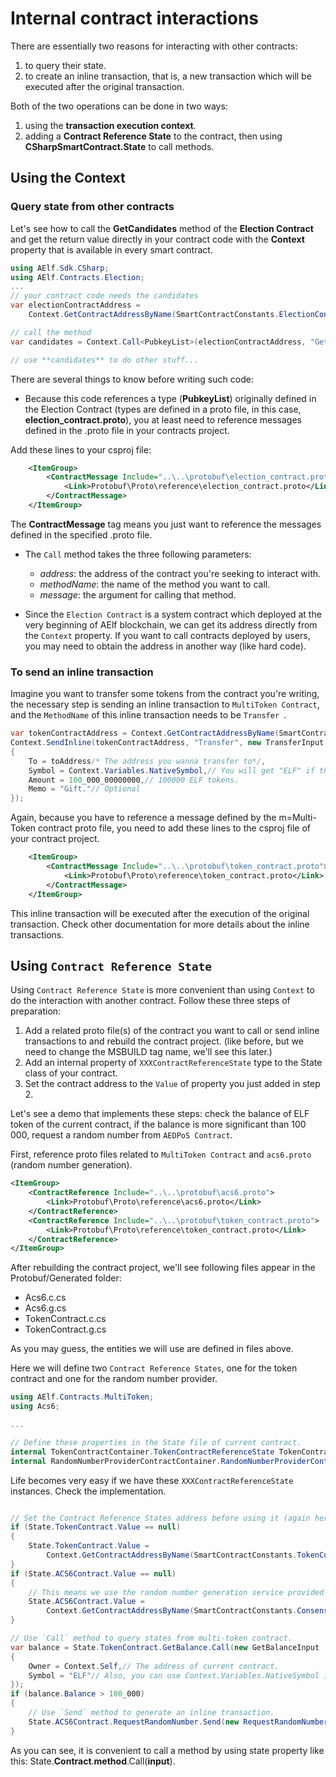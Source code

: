 # Internal contract interactions

There are essentially two reasons for interacting with other contracts:
1. to query their state. 
2. to create an inline transaction, that is, a new transaction which will be executed after the original transaction.

Both of the two operations can be done in two ways:

1. using the **transaction execution context**.
2. adding a **Contract Reference State** to the contract, then using **CSharpSmartContract.State** to call methods.

## Using the Context

### Query state from other contracts

Let's see how to call the **GetCandidates** method of the **Election Contract** and get the return value directly in your contract code with the **Context** property that is available in every smart contract.

```csharp
using AElf.Sdk.CSharp;
using AElf.Contracts.Election;
...
// your contract code needs the candidates
var electionContractAddress =
    Context.GetContractAddressByName(SmartContractConstants.ElectionContractSystemName);

// call the method
var candidates = Context.Call<PubkeyList>(electionContractAddress, "GetCandidates", new Empty());

// use **candidates** to do other stuff...
```

There are several things to know before writing such code:

- Because this code references a type (**PubkeyList**) originally defined in the Election Contract (types are defined in a proto file, in this case, **election_contract.proto**), you at least need to reference messages defined in the .proto file in your contracts project.

Add these lines to your csproj file:
```xml
    <ItemGroup>
        <ContractMessage Include="..\..\protobuf\election_contract.proto">
            <Link>Protobuf\Proto\reference\election_contract.proto</Link>
        </ContractMessage>
    </ItemGroup>
```

The **ContractMessage** tag means you just want to reference the messages defined in the specified .proto file.

- The `Call` method takes the three following parameters: 
    - *address*: the address of the contract you're seeking to interact with.
    - *methodName*: the name of the method you want to call.
    - *message*: the argument for calling that method.

- Since the `Election Contract` is a system contract which deployed at the very beginning of AElf blockchain, we can get its address directly from the `Context` property. If you want to call contracts deployed by users, you may need to obtain the address in another way (like hard code).

### To send an inline transaction

Imagine you want to transfer some tokens from the contract you're writing, the necessary step is sending an inline transaction to `MultiToken Contract`, and the `MethodName` of this inline transaction needs to be `Transfer `.

```C#
var tokenContractAddress = Context.GetContractAddressByName(SmartContractConstants.TokenContractSystemName);
Context.SendInline(tokenContractAddress, "Transfer", new TransferInput
{
    To = toAddress/* The address you wanna transfer to*/,
    Symbol = Context.Variables.NativeSymbol,// You will get "ELF" if this contract is deployed in AElf main chain.
    Amount = 100_000_00000000,// 100000 ELF tokens.
    Memo = "Gift."// Optional
});
```

Again, because you have to reference a message defined by the m=Multi-Token contract proto file, you need to add these lines to the csproj file of your contract project.

```xml
    <ItemGroup>
        <ContractMessage Include="..\..\protobuf\token_contract.proto">
            <Link>Protobuf\Proto\reference\token_contract.proto</Link>
        </ContractMessage>
    </ItemGroup>
```

This inline transaction will be executed after the execution of the original transaction.
Check other documentation for more details about the inline transactions.

## Using `Contract Reference State`

Using `Contract Reference State` is more convenient than using `Context` to do the interaction with another contract.
Follow these three steps of preparation:

1. Add a related proto file(s) of the contract you want to call or send inline transactions to and rebuild the contract project. (like before, but we need to change the MSBUILD tag name, we'll see this later.)
2. Add an internal property of `XXXContractReferenceState` type to the State class of your contract.
3. Set the contract address to the `Value` of property you just added in step 2.

Let's see a demo that implements these steps: check the balance of ELF token of the current contract, if the balance is more significant than 100 000, request a random number from `AEDPoS Contract`.

First, reference proto files related to `MultiToken Contract` and `acs6.proto` (random number generation).
```xml
<ItemGroup>
    <ContractReference Include="..\..\protobuf\acs6.proto">
        <Link>Protobuf\Proto\reference\acs6.proto</Link>
    </ContractReference>
    <ContractReference Include="..\..\protobuf\token_contract.proto">
        <Link>Protobuf\Proto\reference\token_contract.proto</Link>
    </ContractReference>
</ItemGroup>
```
After rebuilding the contract project, we'll see following files appear in the Protobuf/Generated folder:
- Acs6.c.cs
- Acs6.g.cs
- TokenContract.c.cs
- TokenContract.g.cs

As you may guess, the entities we will use are defined in files above.

Here we will define two `Contract Reference States`, one for the token contract and one for the random number provider.

```C#
using AElf.Contracts.MultiToken;
using Acs6;

...

// Define these properties in the State file of current contract.
internal TokenContractContainer.TokenContractReferenceState TokenContract { get; set; }
internal RandomNumberProviderContractContainer.RandomNumberProviderContractReferenceState ACS6Contract { get; set }
```

Life becomes very easy if we have these `XXXContractReferenceState` instances. Check the implementation.

```C#

// Set the Contract Reference States address before using it (again here, we already have the system addresses for the token and ac6 contracts).
if (State.TokenContract.Value == null)
{
    State.TokenContract.Value =
        Context.GetContractAddressByName(SmartContractConstants.TokenContractSystemName);
}
if (State.ACS6Contract.Value == null)
{
    // This means we use the random number generation service provided by `AEDPoS Contract`.
    State.ACS6Contract.Value =
        Context.GetContractAddressByName(SmartContractConstants.ConsensusContractSystemName);
}

// Use `Call` method to query states from multi-token contract.
var balance = State.TokenContract.GetBalance.Call(new GetBalanceInput
{
    Owner = Context.Self,// The address of current contract.
    Symbol = "ELF"// Also, you can use Context.Variables.NativeSymbol if this contract will deployed in AElf main chain.
});
if (balance.Balance > 100_000)
{
    // Use `Send` method to generate an inline transaction.
    State.ACS6Contract.RequestRandomNumber.Send(new RequestRandomNumberInput());
}
```

As you can see, it is convenient to call a method by using state property like this: State.**Contract**.**method**.Call(**input**).